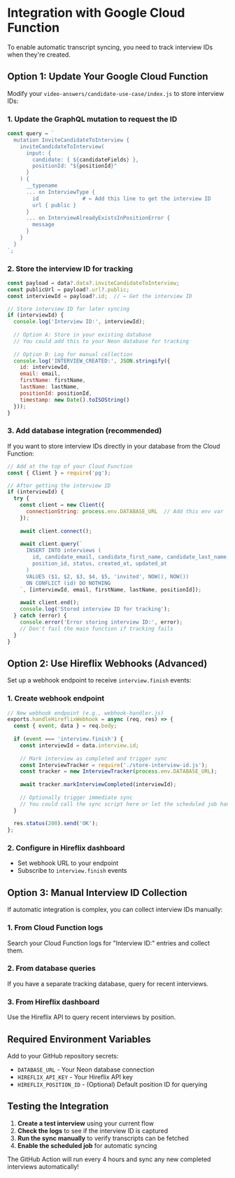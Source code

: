 # Integration with Google Cloud Function

To enable automatic transcript syncing, you need to track interview IDs when they're created.

## Option 1: Update Your Google Cloud Function

Modify your `video-answers/candidate-use-case/index.js` to store interview IDs:

### 1. Update the GraphQL mutation to request the ID

```javascript
const query = `
  mutation InviteCandidateToInterview {
    inviteCandidateToInterview(
      input: {
        candidate: { ${candidateFields} },
        positionId: "${positionId}"
      }
    ) {
      __typename
      ... on InterviewType {
        id              # ← Add this line to get the interview ID
        url { public }
      }
      ... on InterviewAlreadyExistsInPositionError {
        message
      }
    }
  }
`;
```

### 2. Store the interview ID for tracking

```javascript
const payload = data?.data?.inviteCandidateToInterview;
const publicUrl = payload?.url?.public;
const interviewId = payload?.id;  // ← Get the interview ID

// Store interview ID for later syncing
if (interviewId) {
  console.log('Interview ID:', interviewId);
  
  // Option A: Store in your existing database
  // You could add this to your Neon database for tracking
  
  // Option B: Log for manual collection
  console.log('INTERVIEW_CREATED:', JSON.stringify({
    id: interviewId,
    email: email,
    firstName: firstName,
    lastName: lastName,
    positionId: positionId,
    timestamp: new Date().toISOString()
  }));
}
```

### 3. Add database integration (recommended)

If you want to store interview IDs directly in your database from the Cloud Function:

```javascript
// Add at the top of your Cloud Function
const { Client } = require('pg');

// After getting the interview ID
if (interviewId) {
  try {
    const client = new Client({
      connectionString: process.env.DATABASE_URL  // Add this env var
    });
    
    await client.connect();
    
    await client.query(`
      INSERT INTO interviews (
        id, candidate_email, candidate_first_name, candidate_last_name, 
        position_id, status, created_at, updated_at
      ) 
      VALUES ($1, $2, $3, $4, $5, 'invited', NOW(), NOW())
      ON CONFLICT (id) DO NOTHING
    `, [interviewId, email, firstName, lastName, positionId]);
    
    await client.end();
    console.log('Stored interview ID for tracking');
  } catch (error) {
    console.error('Error storing interview ID:', error);
    // Don't fail the main function if tracking fails
  }
}
```

## Option 2: Use Hireflix Webhooks (Advanced)

Set up a webhook endpoint to receive `interview.finish` events:

### 1. Create webhook endpoint

```javascript
// New webhook endpoint (e.g., webhook-handler.js)
exports.handleHireflixWebhook = async (req, res) => {
  const { event, data } = req.body;
  
  if (event === 'interview.finish') {
    const interviewId = data.interview.id;
    
    // Mark interview as completed and trigger sync
    const InterviewTracker = require('./store-interview-id.js');
    const tracker = new InterviewTracker(process.env.DATABASE_URL);
    
    await tracker.markInterviewCompleted(interviewId);
    
    // Optionally trigger immediate sync
    // You could call the sync script here or let the scheduled job handle it
  }
  
  res.status(200).send('OK');
};
```

### 2. Configure in Hireflix dashboard

- Set webhook URL to your endpoint
- Subscribe to `interview.finish` events

## Option 3: Manual Interview ID Collection

If automatic integration is complex, you can collect interview IDs manually:

### 1. From Cloud Function logs

Search your Cloud Function logs for "Interview ID:" entries and collect them.

### 2. From database queries

If you have a separate tracking database, query for recent interviews.

### 3. From Hireflix dashboard

Use the Hireflix API to query recent interviews by position.

## Required Environment Variables

Add to your GitHub repository secrets:

- `DATABASE_URL` - Your Neon database connection
- `HIREFLIX_API_KEY` - Your Hireflix API key  
- `HIREFLIX_POSITION_ID` - (Optional) Default position ID for querying

## Testing the Integration

1. **Create a test interview** using your current flow
2. **Check the logs** to see if the interview ID is captured
3. **Run the sync manually** to verify transcripts can be fetched
4. **Enable the scheduled job** for automatic syncing

The GitHub Action will run every 4 hours and sync any new completed interviews automatically!